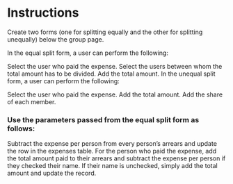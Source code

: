 # Instructions

Create two forms (one for splitting equally and the other for splitting unequally) below the group page.

In the equal split form, a user can perform the following:

Select the user who paid the expense.
Select the users between whom the total amount has to be divided.
Add the total amount.
In the unequal split form, a user can perform the following:

Select the user who paid the expense.
Add the total amount.
Add the share of each member.

### Use the parameters passed from the equal split form as follows:

Subtract the expense per person from every person’s arrears and update the row in the expenses table.
For the person who paid the expense, add the total amount paid to their arrears and subtract the expense per person if they checked their name.
If their name is unchecked, simply add the total amount and update the record.
